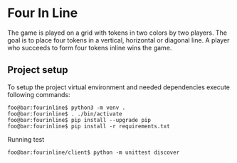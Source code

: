 # Four In Line

The game is played on a grid with tokens in two colors by two players. The goal is to place four tokens in a vertical, horizontal or diagonal line. A player who succeeds to form four tokens inline wins the game. 

## Project setup

To setup the project virtual environment and needed dependencies execute following commands:  

```console
foo@bar:fourinline$ python3 -m venv .
foo@bar:fourinline$ . ./bin/activate
foo@bar:fourinline$ pip install --upgrade pip
foo@bar:fourinline$ pip install -r requirements.txt
```

Running test

```console
foo@bar:fourinline/client$ python -m unittest discover
```
